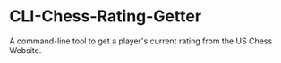 # CLI-Chess-Rating-Getter
A command-line tool to get a player's current rating from the US Chess Website.
